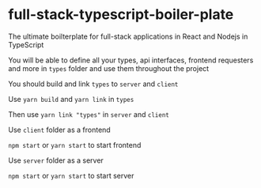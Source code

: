 # full-stack-typescript-boiler-plate
The ultimate boilterplate for full-stack applications in React and Nodejs in TypeScript

You will be able to define all your types, api interfaces, frontend requesters and more in `types` folder and use them throughout the project

You should build and link `types` to `server` and `client`

Use `yarn build` and `yarn link` in `types`

Then use `yarn link "types"` in `server` and `client`

Use `client` folder as a frontend

`npm start` or `yarn start` to start frontend

Use `server` folder as a server

`npm start` or `yarn start` to start server
